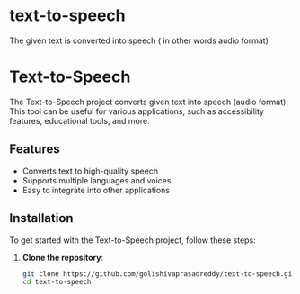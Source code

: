 # text-to-speech
The given text is converted into speech ( in other words audio format)


# Text-to-Speech

The Text-to-Speech project converts given text into speech (audio format). This tool can be useful for various applications, such as accessibility features, educational tools, and more.

## Features

- Converts text to high-quality speech
- Supports multiple languages and voices
- Easy to integrate into other applications

## Installation

To get started with the Text-to-Speech project, follow these steps:

1. **Clone the repository**:
   ```bash
   git clone https://github.com/golishivaprasadreddy/text-to-speech.git
   cd text-to-speech